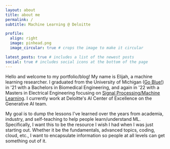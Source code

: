 ```yaml
---
layout: about
title: about me
permalink: /
subtitle: Machine Learning @ Deloitte

profile:
  align: right
  image: pinhead.png
  image_circular: true # crops the image to make it circular

latest_posts: true # includes a list of the newest posts
social: true # includes social icons at the bottom of the page
---
```


Hello and welcome to my portfolio/blog! My name is Elijah, a machine learning researcher. I graduated from the University of Michigan ([Go Blue!](https://youtu.be/Fb7hr45ZyDE?si=418mmTBiVWgI0E71)) in '21 with a Bachelors in Biomedical Engineering, and again in '22 with a Masters in Electrical Engineering focusing on [Signal Processing/Machine Learning](https://ece.engin.umich.edu/research/research-areas/signal-image-processing-and-machine-learning/). I currently work at Deloitte's AI Center of Excellence on the Generative AI team. 

My goal is to dump the lessons I've learned over the years from academia, industry, and self-teaching to help people learn/understand ML. Specifically, I want this to be the resource I wish I had when I was just starting out. Whether it be the fundamentals, advanced topics, coding, cloud, etc., I want to encapsulate information so people at all levels can get something out of it. 
